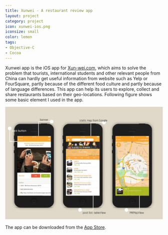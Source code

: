 ```yaml
---
title: Xunwei - A restaurant review app
layout: project
category: project
icon: xunwei-ios.png
iconsize: small
color: lemon
tags:
- Objective-C
- Cocoa
---
```


Xunwei app is the iOS app for [Xun-wei.com][1], which aims to solve the problem that tourists, international students and other relevant people from China can hardly get useful information from website such as Yelp or FourSquare, partly because of the different food culture and partly because of language differences. This app can help its users to explore, collect and share restaurants based on their geo-locations. Following figure shows some basic element I used in the app.

![](/images/xunwei.jpg)

The app can be downloaded from the [App Store][2].

[1]:http://xun-wei.com/
[2]:https://itunes.apple.com/us/app/xun-wei-mei-guo-mei-guo-can/id944485146?ls=1&mt=8

